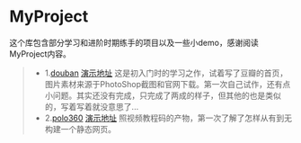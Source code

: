 # MyProject
这个库包含部分学习和进阶时期练手的项目以及一些小demo，感谢阅读MyProject内容。

> * 1.[douban](https://github.com/StarlightUnion/MyProject/tree/master/douban) [演示地址](https://starlightunion.github.io/MyProject/douban/demo.html)
这是初入门时的学习之作，试着写了豆瓣的首页，图片素材来源于PhotoShop截图和官网下载。第一次自己试作，还有点小问题。其实还没有完成，只完成了两成的样子，但其他的也是类似的，写着写着就没意思了...
> * 2.[polo360](https://github.com/StarlightUnion/MyProject/tree/master/polo360) [演示地址](https://starlightunion.github.io/MyProject/polo360/index.html)
照视频教程码的产物，第一次了解了怎样从有到无构建一个静态网页。
